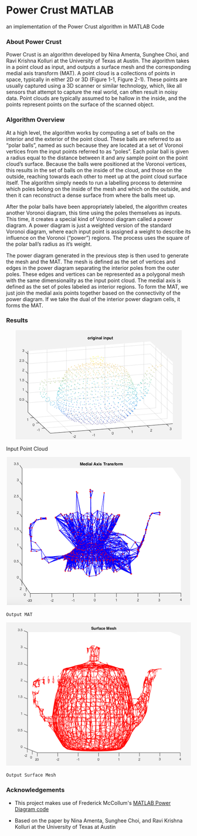 # Power Crust MATLAB
an implementation of the Power Crust algorithm in MATLAB Code

### About Power Crust

Power Crust is an algorithm developed by Nina Amenta, Sunghee Choi, and Ravi Krishna Kolluri at the University of Texas at Austin. The algorithm takes in a point cloud as input, and outputs a surface mesh and the corresponding medial axis transform (MAT). A point cloud is a collections of points in space, typically in either 2D or 3D (Figure 1-1, Figure 2-1). These points are usually captured using a 3D scanner or similar technology, which, like all sensors that attempt to capture the real world, can often result in noisy data. Point clouds are typically assumed to be hallow in the inside, and the points represent points on the surface of the scanned object.

### Algorithm Overview

At a high level, the algorithm works by computing a set of balls on the interior and the exterior of the point cloud. These balls are referred to as “polar balls”, named as such because they are located at a set of Voronoi vertices from the input points referred to as “poles”. Each polar ball is given a radius equal to the distance between it and any sample point on the point cloud’s surface. Because the balls were positioned at the Voronoi vertices, this results in the set of balls on the inside of the cloud, and those on the outside, reaching towards each other to meet up at the point cloud surface itself. The algorithm simply needs to run a labelling process to determine which poles belong on the inside of the mesh and which on the outside, and then it can reconstruct a dense surface from where the balls meet up.

After the polar balls have been appropriately labeled, the algorithm creates another Voronoi diagram, this time using the poles themselves as inputs. This time, it creates a special kind of Voronoi diagram called a power diagram. A power diagram is just a weighted version of the standard Voronoi diagram, where each input point is assigned a weight to describe its influence on the Voronoi (“power”) regions. The process uses the square of the polar ball’s radius as it’s weight.
	
The power diagram generated in the previous step is then used to generate the mesh and the MAT. The mesh is defined as the set of vertices and edges in the power diagram separating the interior poles from the outer poles. These edges and vertices can be represented as a polygonal mesh with the same dimensionality as the input point cloud. The medial axis is defined as the set of poles labeled as interior regions. To form the MAT, we just join the medial axis points together based on the connectivity of the power diagram. If we take the dual of the interior power diagram cells, it forms the MAT. 


### Results

<p align="center">
  <img src="./result samples/input3D.png" alt="3D Input"/>
</p>
	Input Point Cloud

<p align="center">
  <img src="./result samples/MAT3D.png" alt="3D Mat"/>
</p>

	Output MAT

<p align="center">
  <img src="./result samples/Mesh3D.png" alt="3D Mesh"/>
</p>

	Output Surface Mesh


### Acknowledgements

* This project makes use of Frederick McCollum's [MATLAB Power Diagram code](http://www.mathworks.com/matlabcentral/fileexchange/44385-power-diagrams)

* Based on the paper by Nina Amenta, Sunghee Choi, and Ravi Krishna Kolluri at the University of Texas at Austin

